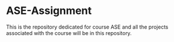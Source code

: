 # ASE-Assignment
This is the repository dedicated for course ASE and all the projects associated with the course will be in this repository.
